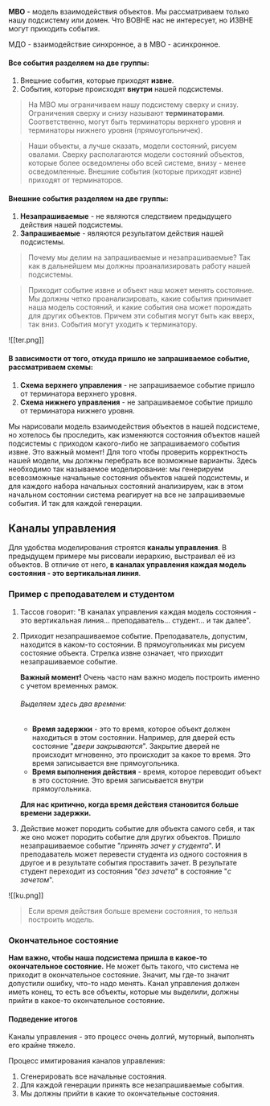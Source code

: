 **МВО** - модель взаимодействия объектов. Мы рассматриваем только нашу подсистему или домен. Что ВОВНЕ нас не интересует, но ИЗВНЕ могут приходить события.

МДО - взаимодействие синхронное, а в МВО - асинхронное.
#### Все события разделяем на две группы:
1. Внешние события, которые приходят **извне**.  
2. События, которые происходят **внутри** нашей подсистемы.
    
>На МВО мы ограничиваем нашу подсистему сверху и снизу. Ограничения сверху и снизу называют **терминаторами**. Соответственно, могут быть терминаторы верхнего уровня и терминаторы нижнего уровня (прямоугольничек).

>Наши объекты, а лучше сказать, модели состояний, рисуем овалами. Сверху располагаются модели состояний объектов, которые более осведомлены обо всей системе, внизу - менее осведомленные. Внешние события (которые приходят извне) приходят от терминаторов.

#### Внешние события разделяем на две группы:

1. **Незапрашиваемые** - не являются следствием предыдущего действия нашей подсистемы.
2. **Запрашиваемые** - являются результатом действия нашей подсистемы.

>Почему мы делим на запрашиваемые и незапрашиваемые? Так как в дальнейшем мы должны проанализировать работу нашей подсистемы.

>Приходит событие извне и объект наш может менять состояние. Мы должны четко проанализировать, какие события принимает наша модель состояний, и какие события она может порождать для других объектов. Причем эти события могут быть как вверх, так вниз. События могут уходить к терминатору.

![[ter.png]]

#### В зависимости от того, откуда пришло не запрашиваемое событие, рассматриваем схемы:

1. **Схема верхнего управления** - не запрашиваемое событие пришло от терминатора верхнего уровня.
2. **Схема нижнего управления** - не запрашиваемое событие пришло от терминатора нижнего уровня.

Мы нарисовали модель взаимодействия объектов в нашей подсистеме, но хотелось бы проследить, как изменяются состояния объектов нашей подсистемы с приходом какого-либо не запрашиваемого события извне. Это важный момент! Для того чтобы проверить корректность нашей модели, мы должны перебрать все возможные варианты. Здесь необходимо так называемое моделирование: мы генерируем всевозможные начальные состояния объектов нашей подсистемы, и для каждого набора начальных состояний анализируем, как в этом начальном состоянии система реагирует на все не запрашиваемые события. И так для каждой генерации.

## Каналы управления

Для удобства моделирования строятся **каналы управления**. В предыдущем примере мы рисовали иерархию, выстраивал её из объектов. В отличие от него, **в каналах управления каждая модель состояния - это вертикальная линия**.
### Пример с преподавателем и студентом

1. Тассов говорит: "В каналах управления каждая модель состояния - это вертикальная линия... преподаватель... студент... и так далее".
    
2. Приходит незапрашиваемое событие. Преподаватель, допустим, находится в каком-то состоянии. В прямоугольниках мы рисуем состояние объекта. Стрелка извне означает, что приходит незапрашиваемое событие.
    
    **Важный момент!** Очень часто нам важно модель построить именно с учетом временных рамок.
    
    ###### Выделяем здесь два времени:
    - **Время задержки** - это то время, которое объект должен находиться в этом состоянии. Например, для дверей есть состояние "_двери закрываются_". Закрытие дверей не происходит мгновенно, это происходит за какое то время. Это время записывается вне прямоугольника.
    - **Время выполнения действия** - время, которое переводит объект в это состояние. Это время записывается внутри прямоугольника.
    
    **Для нас критично, когда время действия становится больше времени задержки.**
    
3. Действие может породить событие для объекта самого себя, и так же оно может породить событие для других объектов.
    Пришло незапрашиваемое событие "_принять зачет у студента_". И преподаватель может перевести студента из одного состояния в другое и в результате события проставить зачет. В результате студент переходит из состояния "_без зачета_" в состояние "_с зачетом_".

![[ku.png]]

>Если время действия больше времени состояния, то нельзя построить модель.
### Окончательное состояние

**Нам важно, чтобы наша подсистема пришла в какое-то окончательное состояние.** Не может быть такого, что система не приходит в окончательное состояние. Значит, мы где-то значит допустили ошибку, что-то надо менять. Канал управления должен иметь конец, то есть все объекты, которые мы выделили, должны прийти в какое-то окончательное состояние.
#### Подведение итогов

Каналы управления - это процесс очень долгий, муторный, выполнять его крайне тяжело.

Процесс имитирования каналов управления:
1. Сгенерировать все начальные состояния.
2. Для каждой генерации принять все незапрашиваемые события.
3. Мы должны прийти в какие то окончательные состояния.